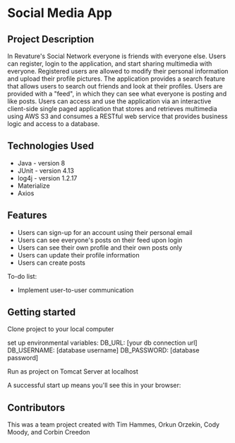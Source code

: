 # Social Media App

## Project Description

In Revature's Social Network everyone is friends with everyone else. Users can register, login to the application, and start sharing multimedia with everyone. Registered users are allowed to modify their personal information and upload their profile pictures. The application provides a search feature that allows users to search out friends and look at their profiles. Users are provided with a "feed", in which they can see what everyone is posting and like posts. Users can access and use the application via an interactive client-side single paged application that stores and retrieves multimedia using AWS S3 and consumes a RESTful web service that provides business logic and access to a database.


## Technologies Used

* Java - version 8
* JUnit - version 4.13
* log4j - version 1.2.17
* Materialize
* Axios

## Features

* Users can sign-up for an account using their personal email 
* Users can see everyone's posts on their feed upon login
* Users can see their own profile and their own posts only
* Users can update their profile information
* Users can create posts

To-do list:
* Implement user-to-user communication

## Getting started 
Clone project to your local computer

set up environmental variables: DB_URL: [your db connection url] DB_USERNAME: [database username] DB_PASSWORD: [database password]

Run as project on Tomcat Server at localhost

A successful start up means you'll see this in your browser:



## Contributors

This was a team project created with Tim Hammes, Orkun Orzekin, Cody Moody, and Corbin Creedon
